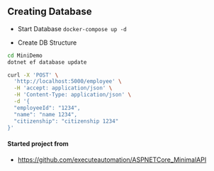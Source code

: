 
## Creating Database
* Start Database
`docker-compose up -d`

* Create DB Structure
```bash
cd MiniDemo
dotnet ef database update
```

```bash
curl -X 'POST' \
  'http://localhost:5000/employee' \
  -H 'accept: application/json' \
  -H 'Content-Type: application/json' \
  -d '{
  "employeeId": "1234",
  "name": "name 1234",
  "citizenship": "citizenship 1234"
}'
```

#### Started project from
* https://github.com/executeautomation/ASPNETCore_MinimalAPI